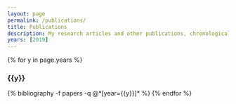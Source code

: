 ```yaml
---
layout: page
permalink: /publications/
title: Publications
description: My research articles and other publications, chronological ordered.
years: [2019]
---
```


{% for y in page.years %}
  <h3 class="year">{{y}}</h3>
  {% bibliography -f papers -q @*[year={{y}}]* %}
{% endfor %}
